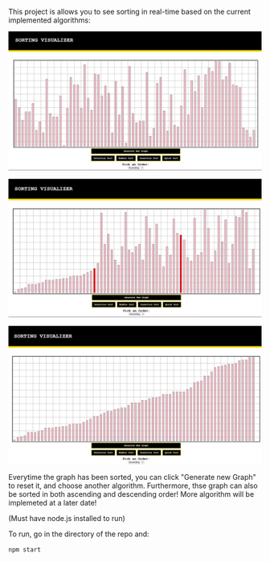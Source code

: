 This project is allows you to see sorting in real-time based on the current implemented algorithms:

![base image of the sorting visualizer](https://github.com/Haris-Anees/Sorting-Algorithm-Visualizer/blob/d122e688ce08b657b6e471763bc0ff9cc63d4e0f/images/base-graph-img.png)

![base image of the sorting visualizer](https://github.com/Haris-Anees/Sorting-Algorithm-Visualizer/blob/d122e688ce08b657b6e471763bc0ff9cc63d4e0f/images/sorting-graph-img.png)

![base image of the sorting visualizer](https://github.com/Haris-Anees/Sorting-Algorithm-Visualizer/blob/d122e688ce08b657b6e471763bc0ff9cc63d4e0f/images/sorted-graph-img.png)

Everytime the graph has been sorted, you can click "Generate new Graph" to reset it, and choose another algorithm. Furthermore, thse graph can also be sorted in both ascending and descending order! More algorithm will be implemeted at a later date!

(Must have node.js installed to run)

To run, go in the directory of the repo and:
```bash
npm start
```

